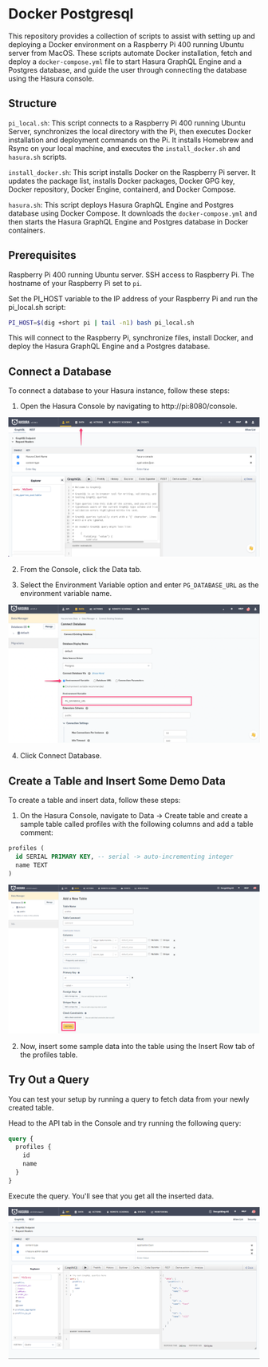 # Docker Postgresql

This repository provides a collection of scripts to assist with setting up and deploying a Docker environment on a Raspberry Pi 400 running Ubuntu server from MacOS. These scripts automate Docker installation, fetch and deploy a `docker-compose.yml` file to start Hasura GraphQL Engine and a Postgres database, and guide the user through connecting the database using the Hasura console.

## Structure

`pi_local.sh`: This script connects to a Raspberry Pi 400 running Ubuntu Server, synchronizes the local directory with the Pi, then executes Docker installation and deployment commands on the Pi. It installs Homebrew and Rsync on your local machine, and executes the `install_docker.sh` and `hasura.sh` scripts.

`install_docker.sh`: This script installs Docker on the Raspberry Pi server. It updates the package list, installs Docker packages, Docker GPG key, Docker repository, Docker Engine, containerd, and Docker Compose.

`hasura.sh`: This script deploys Hasura GraphQL Engine and Postgres database using Docker Compose. It downloads the `docker-compose.yml` and then starts the Hasura GraphQL Engine and Postgres database in Docker containers.

## Prerequisites
Raspberry Pi 400 running Ubuntu server.
SSH access to Raspberry Pi.
The hostname of your Raspberry Pi set to `pi`.

Set the PI_HOST variable to the IP address of your Raspberry Pi and run the pi_local.sh script:
```bash
PI_HOST=$(dig +short pi | tail -n1) bash pi_local.sh
```
This will connect to the Raspberry Pi, synchronize files, install Docker, and deploy the Hasura GraphQL Engine and a Postgres database.

## Connect a Database
To connect a database to your Hasura instance, follow these steps:

1. Open the Hasura Console by navigating to http://pi:8080/console.

![dashboard](./images/1.png)

2. From the Console, click the Data tab.

3. Select the Environment Variable option and enter `PG_DATABASE_URL` as the environment variable name.

![dashboard](/images/2.png)

4. Click Connect Database.

## Create a Table and Insert Some Demo Data
To create a table and insert data, follow these steps:

1. On the Hasura Console, navigate to Data -> Create table and create a sample table called profiles with the following columns and add a table comment:

```sql
profiles (
  id SERIAL PRIMARY KEY, -- serial -> auto-incrementing integer
  name TEXT
)
```

![dashboard](/images/3.png)

2. Now, insert some sample data into the table using the Insert Row tab of the profiles table.

## Try Out a Query
You can test your setup by running a query to fetch data from your newly created table.

Head to the API tab in the Console and try running the following query:

```graphql
query {
  profiles {
    id
    name
  }
}
```

Execute the query. You'll see that you get all the inserted data.

![dashboard](/images/4.png)